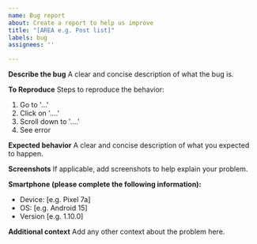 ```yaml
---
name: Bug report
about: Create a report to help us improve
title: "[AREA e.g. Post list]"
labels: bug
assignees: ''

---
```


**Describe the bug**
A clear and concise description of what the bug is.

**To Reproduce**
Steps to reproduce the behavior:
1. Go to '...'
2. Click on '....'
3. Scroll down to '....'
4. See error

**Expected behavior**
A clear and concise description of what you expected to happen.

**Screenshots**
If applicable, add screenshots to help explain your problem.

**Smartphone (please complete the following information):**
 - Device: [e.g. Pixel 7a]
 - OS: [e.g. Android 15]
 - Version [e.g. 1.10.0]

**Additional context**
Add any other context about the problem here.
